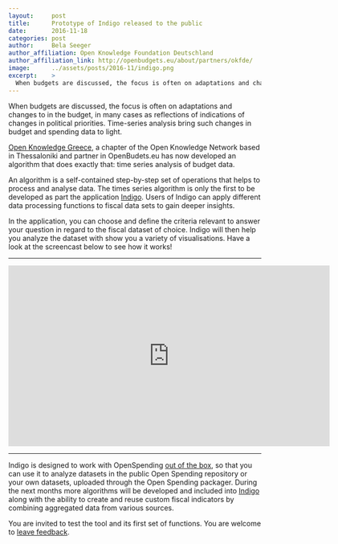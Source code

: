 ```yaml
---
layout:     post
title:      Prototype of Indigo released to the public
date:       2016-11-18
categories: post
author:     Bela Seeger
author_affiliation: Open Knowledge Foundation Deutschland
author_affiliation_link: http://openbudgets.eu/about/partners/okfde/
image:      ../assets/posts/2016-11/indigo.png
excerpt:    >
  When budgets are discussed, the focus is often on adaptations and changes to in the budget, in many cases as reflections of indications of changes in political priorities. Time-series analysis bring such changes in budget and spending data to light. Open Knowledge Greece, a chapter of the Open Knowledge Network based in Thessaloniki and partner in OpenBudets.eu has now developed an algorithm that does exactly that: time series analysis of budget data. 
---
```


When budgets are discussed, the focus is often on adaptations and changes to in the budget, in many cases as reflections of indications of changes in political priorities. Time-series analysis bring such changes in budget and spending data to light.

[Open Knowledge Greece](http://okfn.gr/), a chapter of the Open Knowledge Network based in Thessaloniki and partner in OpenBudets.eu has now developed an algorithm that does exactly that: time series analysis of budget data. 

An algorithm is a self-contained step-by-step set of operations that helps to process and analyse data. The times series algorithm is only the first to be developed as part the application [Indigo](http://eis-openbudgets.iais.fraunhofer.de/indigo). Users of Indigo can apply different data processing functions to fiscal data sets to gain deeper insights. 


In the application, you can choose and define the criteria relevant to answer your question in regard to the fiscal dataset of choice. Indigo will then help you analyze the dataset with show you a variety of visualisations. Have a look at the screencast below to see how it works!

---

<center><iframe width="640" height="360" src="https://www.youtube.com/embed/s2JzqX7c5WU" frameborder="0" allowfullscreen></iframe></center>

---

Indigo is designed to work with OpenSpending [out of the box](https://en.wikipedia.org/wiki/Out_of_the_box_(feature)), so that you can use it to analyze datasets in the public Open Spending repository or your own datasets, uploaded through the Open Spending packager. During the next months more algorithms will be developed and included into [Indigo](http://eis-openbudgets.iais.fraunhofer.de/indigo) along with the ability to create and reuse custom fiscal indicators by combining aggregated data from various sources. 

You are invited to test the tool and its first set of functions. You are welcome to [leave feedback](mailto:info@openbudgets.eu).